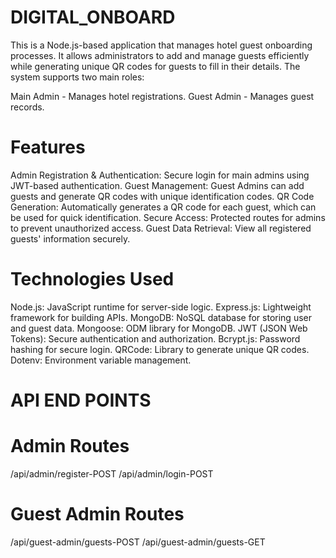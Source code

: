 # DIGITAL_ONBOARD
This is a Node.js-based application that manages hotel guest onboarding processes. It allows administrators to add and manage guests efficiently while generating unique QR codes for guests to fill in their details. The system supports two main roles:

Main Admin - Manages hotel registrations.
Guest Admin - Manages guest records.
# Features
Admin Registration & Authentication: Secure login for main admins using JWT-based authentication.
Guest Management: Guest Admins can add guests and generate QR codes with unique identification codes.
QR Code Generation: Automatically generates a QR code for each guest, which can be used for quick identification.
Secure Access: Protected routes for admins to prevent unauthorized access.
Guest Data Retrieval: View all registered guests' information securely.

# Technologies Used
Node.js: JavaScript runtime for server-side logic.
Express.js: Lightweight framework for building APIs.
MongoDB: NoSQL database for storing user and guest data.
Mongoose: ODM library for MongoDB.
JWT (JSON Web Tokens): Secure authentication and authorization.
Bcrypt.js: Password hashing for secure login.
QRCode: Library to generate unique QR codes.
Dotenv: Environment variable management.

# API END POINTS
# Admin Routes
/api/admin/register-POST
/api/admin/login-POST
# Guest Admin Routes
/api/guest-admin/guests-POST
/api/guest-admin/guests-GET
